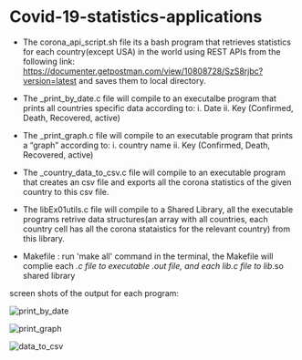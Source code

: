 # Covid-19-statistics-applications

- The corona_api_script.sh file its a bash program that retrieves statistics for each country(except USA) in the world using REST APIs from the following link: https://documenter.getpostman.com/view/10808728/SzS8rjbc?version=latest and saves them to local directory.

- The _print_by_date.c file will compile to an executalbe program that prints all countries specific data according to:
i. Date
ii. Key (Confirmed, Death, Recovered, active)

- The _print_graph.c file will compile to an executable program that prints a “graph” according to:
i.	country name
ii.	Key (Confirmed, Death, Recovered, active)

- The _country_data_to_csv.c file will compile to an executable program that creates an csv file and exports all the corona statistics of the given country to this csv file.

- The libEx01utils.c file will compile to a Shared Library, all the executable programs retrive data structures(an array with all countries, each country cell has all the corona stataistics for the relevant country) from this library.

- Makefile : run 'make all' command in the terminal,
the Makefile will complie each *.c  file to executable  *.out file, and each lib*.c file to lib*.so shared library

screen shots of the output for each program:

![print_by_date](https://user-images.githubusercontent.com/62330191/101274690-dacf8a80-37a8-11eb-8748-e0aa9833ff5f.PNG)

![print_graph](https://user-images.githubusercontent.com/62330191/101274603-47965500-37a8-11eb-8b52-2fa2b7e39b61.png)

![data_to_csv](https://user-images.githubusercontent.com/62330191/101274620-63016000-37a8-11eb-957b-a35405434557.png)

